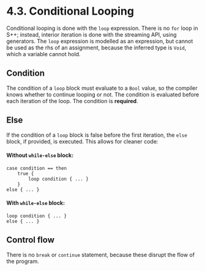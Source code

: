 # 4.3. Conditional Looping

Conditional looping is done with the `loop` expression. There is no `for` loop in S++; instead, interior iteration is
done with the streaming API, using generators. The `loop` expression is modelled as an expression, but cannot be used
as the rhs of an assignment, because the inferred type is `Void`, which a variable cannot hold.

## Condition
The condition of a `loop` block must evaluate to a `Bool` value, so the compiler knows whether to continue looping or
not. The condition is evaluated before each iteration of the loop. The condition is **required**.

## Else
If the condition of a `loop` block is false before the first iteration, the `else` block, if provided, is executed.
This allows for cleaner code:

#### Without `while-else` block:
```s++
case condition == then
    true {
        loop condition { ... }
    }
else { ... }
```

#### With `while-else` block:
```s++
loop condition { ... }
else { ... }
```

## Control flow
There is no `break` or `continue` statement, because these disrupt the flow of the program.
